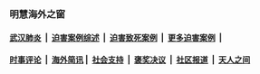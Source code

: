
### 明慧海外之窗

####  [武汉肺炎](indexes/365.md?t=06040200) &nbsp;|&nbsp;  [迫害案例综述](indexes/328.md?t=06040200) &nbsp;|&nbsp; [迫害致死案例](indexes/277.md?t=06040200)  &nbsp;|&nbsp; [更多迫害案例](indexes/81.md?t=06040200)  &nbsp;|&nbsp; 
####  [时事评论](indexes/19.md?t=06040200) &nbsp;|&nbsp; [海外简讯](indexes/245.md?t=06040200)&nbsp;|&nbsp;  [社会支持](indexes/140.md?t=06040200) &nbsp;|&nbsp; [褒奖决议](indexes/282.md?t=06040200) &nbsp;|&nbsp; [社区报道](indexes/91.md?t=06040200)  &nbsp;|&nbsp; [天人之间](indexes/78.md?t=06040200) 

